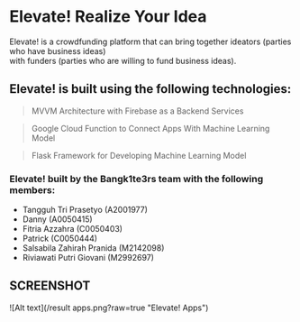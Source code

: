# Elevate! Realize Your Idea
Elevate! is a crowdfunding platform that can bring together ideators (parties who have business ideas)   
with funders (parties who are willing to fund business ideas).  

## Elevate! is built using the following technologies:
> MVVM Architecture with Firebase as a Backend Services  
  
> Google Cloud Function to Connect Apps With Machine Learning Model  
  
> Flask Framework for Developing Machine Learning Model

### Elevate! built by the Bangk1te3rs team with the following members:  
- Tangguh Tri Prasetyo (A2001977)  
- Danny (A0050415)  
- Fitria Azzahra (C0050403)  
- Patrick (C0050444)  
- Salsabila Zahirah Pranida (M2142098)  
- Riviawati Putri Giovani (M2992697)  

## SCREENSHOT

![Alt text](/result apps.png?raw=true "Elevate! Apps")
